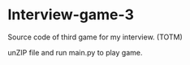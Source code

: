 # Interview-game-3
Source code of third game for my interview. (TOTM)

unZIP file and run main.py to play game. 
